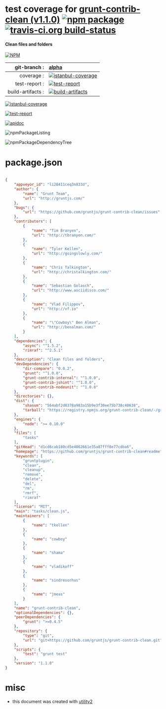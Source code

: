 # test coverage for  [grunt-contrib-clean (v1.1.0)](https://github.com/gruntjs/grunt-contrib-clean#readme)  [![npm package](https://img.shields.io/npm/v/npmtest-grunt-contrib-clean.svg?style=flat-square)](https://www.npmjs.org/package/npmtest-grunt-contrib-clean) [![travis-ci.org build-status](https://api.travis-ci.org/npmtest/node-npmtest-grunt-contrib-clean.svg)](https://travis-ci.org/npmtest/node-npmtest-grunt-contrib-clean)
#### Clean files and folders

[![NPM](https://nodei.co/npm/grunt-contrib-clean.png?downloads=true&downloadRank=true&stars=true)](https://www.npmjs.com/package/grunt-contrib-clean)

| git-branch : | [alpha](https://github.com/npmtest/node-npmtest-grunt-contrib-clean/tree/alpha)|
|--:|:--|
| coverage : | [![istanbul-coverage](https://npmtest.github.io/node-npmtest-grunt-contrib-clean/build/coverage.badge.svg)](https://npmtest.github.io/node-npmtest-grunt-contrib-clean/build/coverage.html/index.html)|
| test-report : | [![test-report](https://npmtest.github.io/node-npmtest-grunt-contrib-clean/build/test-report.badge.svg)](https://npmtest.github.io/node-npmtest-grunt-contrib-clean/build/test-report.html)|
| build-artifacts : | [![build-artifacts](https://npmtest.github.io/node-npmtest-grunt-contrib-clean/glyphicons_144_folder_open.png)](https://github.com/npmtest/node-npmtest-grunt-contrib-clean/tree/gh-pages/build)|

[![istanbul-coverage](https://npmtest.github.io/node-npmtest-grunt-contrib-clean/build/screenCapture.buildCi.browser.%252Ftmp%252Fbuild%252Fcoverage.lib.html.png)](https://npmtest.github.io/node-npmtest-grunt-contrib-clean/build/coverage.html/index.html)

[![test-report](https://npmtest.github.io/node-npmtest-grunt-contrib-clean/build/screenCapture.buildCi.browser.%252Ftmp%252Fbuild%252Ftest-report.html.png)](https://npmtest.github.io/node-npmtest-grunt-contrib-clean/build/test-report.html)

[![apidoc](https://npmdoc.github.io/node-npmdoc-grunt-contrib-clean/build/screenCapture.buildCi.browser.%252Ftmp%252Fbuild%252Fapidoc.html.png)](https://npmdoc.github.io/node-npmdoc-grunt-contrib-clean/build/apidoc.html)

![npmPackageListing](https://npmtest.github.io/node-npmtest-grunt-contrib-clean/build/screenCapture.npmPackageListing.svg)

![npmPackageDependencyTree](https://npmtest.github.io/node-npmtest-grunt-contrib-clean/build/screenCapture.npmPackageDependencyTree.svg)



# package.json

```json

{
    "appveyor_id": "li28411ceq3n833d",
    "author": {
        "name": "Grunt Team",
        "url": "http://gruntjs.com/"
    },
    "bugs": {
        "url": "https://github.com/gruntjs/grunt-contrib-clean/issues"
    },
    "contributors": [
        {
            "name": "Tim Branyen",
            "url": "http://tbranyen.com/"
        },
        {
            "name": "Tyler Kellen",
            "url": "http://goingslowly.com/"
        },
        {
            "name": "Chris Talkington",
            "url": "http://christalkington.com/"
        },
        {
            "name": "Sebastian Golasch",
            "url": "http://www.asciidisco.com/"
        },
        {
            "name": "Vlad Filippov",
            "url": "http://vf.io"
        },
        {
            "name": "\"Cowboy\" Ben Alman",
            "url": "http://benalman.com/"
        }
    ],
    "dependencies": {
        "async": "^1.5.2",
        "rimraf": "^2.5.1"
    },
    "description": "Clean files and folders",
    "devDependencies": {
        "dir-compare": "0.0.2",
        "grunt": "^1.0.0",
        "grunt-contrib-internal": "^1.0.0",
        "grunt-contrib-jshint": "^1.0.0",
        "grunt-contrib-nodeunit": "^1.0.0"
    },
    "directories": {},
    "dist": {
        "shasum": "564abf2d0378a983a15b9e3f30ee75b738c40638",
        "tarball": "https://registry.npmjs.org/grunt-contrib-clean/-/grunt-contrib-clean-1.1.0.tgz"
    },
    "engines": {
        "node": ">= 0.10.0"
    },
    "files": [
        "tasks"
    ],
    "gitHead": "d1cd6cab180cd5e4862661e35a87fff8e77cdba6",
    "homepage": "https://github.com/gruntjs/grunt-contrib-clean#readme",
    "keywords": [
        "gruntplugin",
        "clean",
        "cleanup",
        "remove",
        "delete",
        "del",
        "rm",
        "rmrf",
        "rimraf"
    ],
    "license": "MIT",
    "main": "tasks/clean.js",
    "maintainers": [
        {
            "name": "tkellen"
        },
        {
            "name": "cowboy"
        },
        {
            "name": "shama"
        },
        {
            "name": "vladikoff"
        },
        {
            "name": "sindresorhus"
        },
        {
            "name": "jmeas"
        }
    ],
    "name": "grunt-contrib-clean",
    "optionalDependencies": {},
    "peerDependencies": {
        "grunt": ">=0.4.5"
    },
    "repository": {
        "type": "git",
        "url": "git+https://github.com/gruntjs/grunt-contrib-clean.git"
    },
    "scripts": {
        "test": "grunt test"
    },
    "version": "1.1.0"
}
```



# misc
- this document was created with [utility2](https://github.com/kaizhu256/node-utility2)
